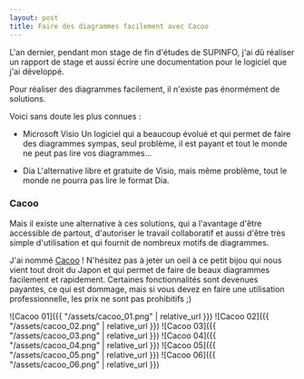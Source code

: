 ```yaml
---
layout: post
title: Faire des diagrammes facilement avec Cacoo
---
```


L'an dernier, pendant mon stage de fin d'études de SUPINFO, j'ai dû réaliser un rapport de stage et aussi écrire une documentation pour le logiciel que j'ai développé.

Pour réaliser des diagrammes facilement, il n'existe pas énormément de solutions.

Voici sans doute les plus connues :

* Microsoft Visio Un logiciel qui a beaucoup évolué et qui permet de faire des diagrammes sympas, seul problème, il est payant et tout le monde ne peut pas lire vos diagrammes...

* Dia L'alternative libre et gratuite de Visio, mais même problème, tout le monde ne pourra pas lire le format Dia.

### Cacoo

Mais il existe une alternative à ces solutions, qui a l'avantage d'être accessible de partout, d'autoriser le travail collaboratif et aussi d'être très simple d'utilisation et qui fournit de nombreux motifs de diagrammes.

J'ai nommé [Cacoo](http://cacoo.com) ! N'hésitez pas à jeter un oeil à ce petit bijou qui nous vient tout droit du Japon et qui permet de faire de beaux diagrammes facilement et rapidement. Certaines fonctionnalités sont devenues payantes, ce qui est dommage, mais si vous devez en faire une utilisation professionnelle, les prix ne sont pas prohibitifs ;)

![Cacoo 01]({{ "/assets/cacoo_01.png" | relative_url }})
![Cacoo 02]({{ "/assets/cacoo_02.png" | relative_url }})
![Cacoo 03]({{ "/assets/cacoo_03.png" | relative_url }})
![Cacoo 04]({{ "/assets/cacoo_04.png" | relative_url }})
![Cacoo 05]({{ "/assets/cacoo_05.png" | relative_url }})
![Cacoo 06]({{ "/assets/cacoo_06.png" | relative_url }})

